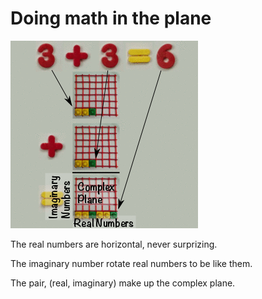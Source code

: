 # Doing math in the plane

![](../img/plane_t_detail_complex.png)

The real numbers are horizontal, never surprizing.

The imaginary number rotate real numbers to be like them.

The pair, (real, imaginary) make up the complex plane.

